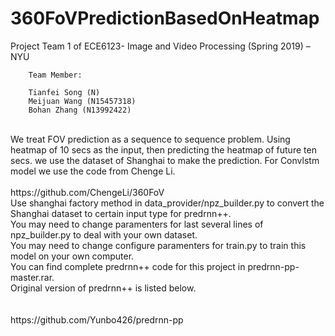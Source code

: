 # 360FoVPredictionBasedOnHeatmap
Project Team 1 of ECE6123- Image and Video Processing (Spring 2019) – NYU

        
        Team Member:

        Tianfei Song (N)
        Meijuan Wang (N15457318)
        Bohan Zhang (N13992422)
<br />
We treat FOV prediction as a sequence to sequence problem. Using heatmap of 10 secs as the input, then predicting the 
heatmap of future ten secs.
we use the dataset of Shanghai to make the prediction. For Convlstm model we use the code from Chenge Li.
<br />
<br />
https://github.com/ChengeLi/360FoV
<br />
Use shanghai factory method in data_provider/npz_builder.py to convert the Shanghai dataset to certain input type for predrnn++.<br />
You may need to change paramenters for last several lines of npz_builder.py to deal with your own dataset.<br />
You may need to change configure paramenters for train.py to train this model on your own computer.<br />
You can find complete predrnn++ code for this project in predrnn-pp-master.rar.<br />
Original version of predrnn++ is listed below.<br />
<br />
<br />
https://github.com/Yunbo426/predrnn-pp
